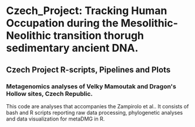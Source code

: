 # Czech_Project: Tracking Human Occupation during the Mesolithic-Neolithic transition thorugh sedimentary ancient DNA.
## Czech Project R-scripts, Pipelines and Plots
### Metagenomics analyses of Velky Mamoutak and Dragon's Hollow sites, Czech Republic. 
This code are analyses that accompanies the Zampirolo et al.. It consists of bash and R scripts reporting raw data processing, phylogenetic analyses
and data visualization for metaDMG in R.


